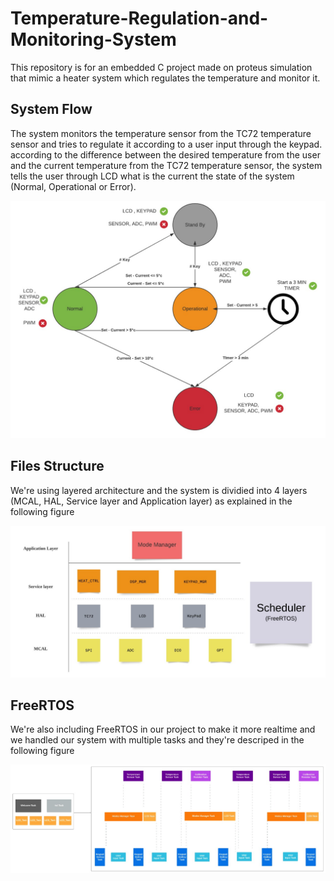 # Temperature-Regulation-and-Monitoring-System
This repository is for an embedded C project made on proteus simulation that mimic a heater system which regulates the temperature and monitor it.

## System Flow
The system monitors the temperature sensor from the TC72 temperature sensor and tries to regulate it according to a user input through the keypad. according to the difference between the desired temperature from the user and the current temperature from the TC72 temperature sensor, the system tells the user through LCD what is the current the state of the system (Normal, Operational or Error).

![System Flow](System_Flow.jpeg "System Flow")


## Files Structure
We're using layered architecture and the system is dividied into 4 layers (MCAL, HAL, Service layer and Application layer) as explained in the following figure

![Layered Architecture](System_Design.jpeg "Layered Architecture")

## FreeRTOS
We're also including FreeRTOS in our project to make it more realtime and we handled our system with multiple tasks and they're descriped in the following figure 

![Free RTOS Tasks](RTOS_Tasks.jpeg "Free RTOS Tasks")

